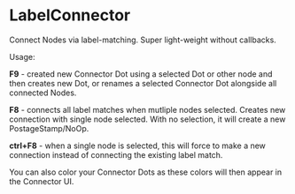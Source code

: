 # LabelConnector
Connect Nodes via label-matching. Super light-weight without callbacks.

Usage:

**F9** - created new Connector Dot using a selected Dot or other node and then creates new Dot, or renames a selected Connector Dot alongside all connected Nodes.

**F8** - connects all label matches when mutliple nodes selected. Creates new connection with single node selected. With no selection, it will create a new PostageStamp/NoOp.
 
**ctrl+F8** - when a single node is selected, this will force to make a new connection instead of connecting the existing label match.

You can also color your Connector Dots as these colors will then appear in the Connector UI.
